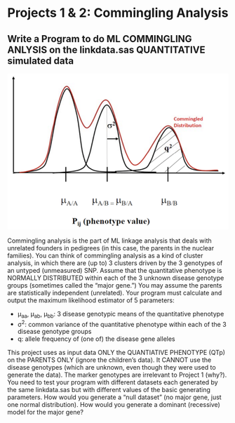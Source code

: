 # Projects 1 & 2: Commingling Analysis 

## Write a Program to do ML COMMINGLING ANLYSIS on the linkdata.sas QUANTITATIVE simulated data 

![](files/commingling.png)

Commingling analysis is the part of ML linkage analysis that deals with unrelated founders in pedigrees (in this case, the parents in the nuclear families). You can think of commingling analysis as a kind of cluster analysis,
in which there are (up to) 3 clusters driven by the 3 genotypes of an untyped (unmeasured) SNP. Assume that the quantitative phenotype is NORMALLY DISTRIBUTED within each of the 3 unknown disease genotype groups (sometimes called the “major gene.”) You may assume the parents are statistically independent (unrelated). Your program must calculate and output the maximum likelihood estimator of 5 parameters: 

- &mu;<sub>aa</sub>,  &mu;<sub>ab</sub>, &mu;<sub>bb</sub>: 3 disease genotypic means of the quantitative phenotype 
- &sigma;<sup>2</sup>: common variance of the quantitative phenotype within each of the 3 disease genotype groups 
- q: allele frequency of (one of) the disease gene alleles 

This project uses as input data ONLY the QUANTIATIVE PHENOTYPE (QTp) on the PARENTS ONLY (ignore the children’s data). It CANNOT use the disease genotypes (which are unknown, even though they were used to generate the data). The marker genotypes are irrelevant to Project 1 (why?). You need to test your program with different datasets each generated by the same linkdata.sas but with different values of the basic generating parameters. How would you generate a “null dataset” (no major gene, just one normal distribution). How would you generate a dominant (recessive) model for the major gene? 
